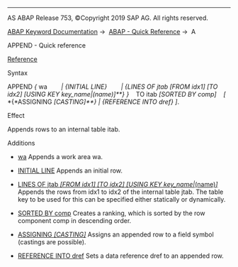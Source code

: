   

* * *

AS ABAP Release 753, ©Copyright 2019 SAP AG. All rights reserved.

[ABAP Keyword Documentation](javascript:call_link\('abenabap.htm'\)) →  [ABAP - Quick Reference](javascript:call_link\('abenabap_shortref.htm'\)) →  A

APPEND - Quick reference

[Reference](javascript:call_link\('abapappend.htm'\))

Syntax

APPEND *{* wa
       *|* *{*INITIAL LINE*}*
       *|* *{*LINES OF jtab *\[*FROM idx1*\]* *\[*TO idx2*\]* *\[*USING KEY key\_name*|*(name)*\]**}* *}*
   TO itab *\[*SORTED BY comp*\]*
   *\[* *{*ASSIGNING <fs> *\[*CASTING*\]**}* *|* *{*REFERENCE INTO dref*}* *\]*.

Effect

Appends rows to an internal table itab.

Additions

-   [wa](javascript:call_link\('abapappend_linespec.htm'\))
    Appends a work area wa.
    
-   [INITIAL LINE](javascript:call_link\('abapappend_linespec.htm'\))
    Appends an initial row.
    
-   [LINES OF jtab *\[*FROM idx1*\]* *\[*TO idx2*\]* *\[*USING KEY key\_name*|*(name)*\]*](javascript:call_link\('abapappend_linespec.htm'\))
    Appends the rows from idx1 to idx2 of the internal table jtab. The table key to be used for this can be specified either statically or dynamically.
    
-   [SORTED BY comp](javascript:call_link\('abapappend.htm'\))
    Creates a ranking, which is sorted by the row component comp in descending order.
    
-   [ASSIGNING <fs> *\[*CASTING*\]*](javascript:call_link\('abapappend_result.htm'\))
    Assigns an appended row to a field symbol <fs> (castings are possible).
    
-   [REFERENCE INTO dref](javascript:call_link\('abapappend_result.htm'\))
    Sets a data reference dref to an appended row.